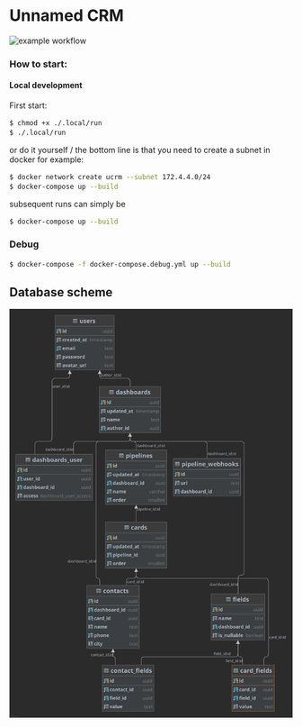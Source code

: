 # Unnamed CRM

![example workflow](https://github.com/ignavan39/ucrm-go/actions/workflows/build.yml/badge.svg)

### How to start:

#### Local development

First start:
```bash
$ chmod +x ./.local/run  
$ ./.local/run
```
or do it yourself / the bottom line is that you need to create a subnet in docker
for example:
```bash
$ docker network create ucrm --subnet 172.4.4.0/24
$ docker-compose up --build
```

subsequent runs can simply be
```bash
$ docker-compose up --build
```

### Debug
```bash
$ docker-compose -f docker-compose.debug.yml up --build
```
## Database scheme

![scheme](./.assets/scheme.png)
